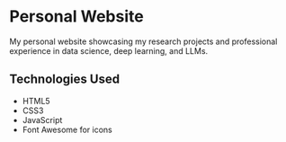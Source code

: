 # Personal Website

My personal website showcasing my research projects and professional experience in data science, deep learning, and LLMs.

## Technologies Used

- HTML5
- CSS3
- JavaScript
- Font Awesome for icons
